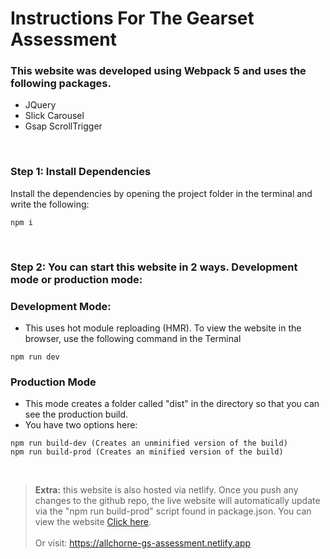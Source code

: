 # Instructions For The Gearset Assessment

### This website was developed using Webpack 5 and uses the following packages.
 - JQuery
 - Slick Carousel
 - Gsap ScrollTrigger

<br>


### **Step 1: Install Dependencies**

Install the dependencies by opening the project folder in the terminal and write the following: 

```
npm i
```
<br>

### **Step 2: You can start this website in 2 ways. Development mode or production mode:**

### Development Mode:
 - This uses hot module reploading (HMR). To view the website in the browser, use the following command in the Terminal

```
npm run dev
```

### Production Mode
 - This mode creates a folder called "dist" in the directory so that you can see the production build.
 - You have two options here: 
   

```
npm run build-dev (Creates an unminified version of the build)
npm run build-prod (Creates an minified version of the build)
```
<br>

> **Extra:** this website is also hosted via netlify. Once you push any changes to the github repo, the live website will automatically update via the "npm run build-prod" script found in package.json. You can view the website [Click here](https://allchorne-gs-assessment.netlify.app).<br><br> Or visit: https://allchorne-gs-assessment.netlify.app

